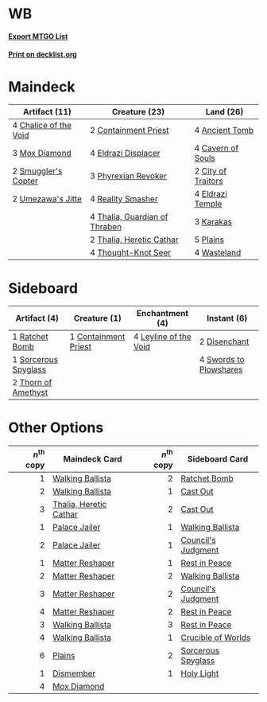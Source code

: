 # WB

#### [Export MTGO List](../collection/WB/WB.txt)
#### [Print on decklist.org](http://decklist.org/?deckmain=4%09Ancient%20Tomb%0A4%09Cavern%20of%20Souls%0A4%09Chalice%20of%20the%20Void%0A2%09City%20of%20Traitors%0A2%09Containment%20Priest%0A4%09Eldrazi%20Displacer%0A4%09Eldrazi%20Temple%0A3%09Karakas%0A3%09Mox%20Diamond%0A3%09Phyrexian%20Revoker%0A5%09Plains%0A4%09Reality%20Smasher%0A2%09Smuggler's%20Copter%0A4%09Thalia,%20Guardian%20of%20Thraben%0A2%09Thalia,%20Heretic%20Cathar%0A4%09Thought-Knot%20Seer%0A2%09Umezawa's%20Jitte%0A4%09Wasteland&deckside=1%09Containment%20Priest%0A2%09Disenchant%0A4%09Leyline%20of%20the%20Void%0A1%09Ratchet%20Bomb%0A1%09Sorcerous%20Spyglass%0A4%09Swords%20to%20Plowshares%0A2%09Thorn%20of%20Amethyst)
# Maindeck

|                                         Artifact (11)                                          |                                             Creature (23)                                              |                                          Land (26)                                          |
|------------------------------------------------------------------------------------------------|--------------------------------------------------------------------------------------------------------|---------------------------------------------------------------------------------------------|
|4 [Chalice of the Void](http://gatherer.wizards.com/Pages/Card/Details.aspx?multiverseid=370411)|2 [Containment Priest](http://gatherer.wizards.com/Pages/Card/Details.aspx?multiverseid=429862)         |4 [Ancient Tomb](http://gatherer.wizards.com/Pages/Card/Details.aspx?multiverseid=382842)    |
|3 [Mox Diamond](http://gatherer.wizards.com/Pages/Card/Details.aspx?multiverseid=212634)        |4 [Eldrazi Displacer](http://gatherer.wizards.com/Pages/Card/Details.aspx?multiverseid=407523)          |4 [Cavern of Souls](http://gatherer.wizards.com/Pages/Card/Details.aspx?multiverseid=426057) |
|2 [Smuggler's Copter](http://gatherer.wizards.com/Pages/Card/Details.aspx?multiverseid=417808)  |3 [Phyrexian Revoker](http://gatherer.wizards.com/Pages/Card/Details.aspx?multiverseid=220589)          |2 [City of Traitors](http://gatherer.wizards.com/Pages/Card/Details.aspx?multiverseid=397543)|
|2 [Umezawa's Jitte](http://gatherer.wizards.com/Pages/Card/Details.aspx?multiverseid=416756)    |4 [Reality Smasher](http://gatherer.wizards.com/Pages/Card/Details.aspx?multiverseid=407517)            |4 [Eldrazi Temple](http://gatherer.wizards.com/Pages/Card/Details.aspx?multiverseid=397690)  |
|                                                                                                |4 [Thalia, Guardian of Thraben](http://gatherer.wizards.com/Pages/Card/Details.aspx?multiverseid=442025)|3 [Karakas](http://gatherer.wizards.com/Pages/Card/Details.aspx?multiverseid=201198)         |
|                                                                                                |2 [Thalia, Heretic Cathar](http://gatherer.wizards.com/Pages/Card/Details.aspx?multiverseid=414338)     |5 [Plains](http://gatherer.wizards.com/Pages/Card/Details.aspx?multiverseid=439601)          |
|                                                                                                |4 [Thought-Knot Seer](http://gatherer.wizards.com/Pages/Card/Details.aspx?multiverseid=407519)          |4 [Wasteland](http://gatherer.wizards.com/Pages/Card/Details.aspx?multiverseid=413790)       |


# Sideboard

|                                         Artifact (4)                                          |                                         Creature (1)                                          |                                        Enchantment (4)                                         |                                           Instant (6)                                           |
|-----------------------------------------------------------------------------------------------|-----------------------------------------------------------------------------------------------|------------------------------------------------------------------------------------------------|-------------------------------------------------------------------------------------------------|
|1 [Ratchet Bomb](http://gatherer.wizards.com/Pages/Card/Details.aspx?multiverseid=205482)      |1 [Containment Priest](http://gatherer.wizards.com/Pages/Card/Details.aspx?multiverseid=429862)|4 [Leyline of the Void](http://gatherer.wizards.com/Pages/Card/Details.aspx?multiverseid=205013)|2 [Disenchant](http://gatherer.wizards.com/Pages/Card/Details.aspx?multiverseid=201162)          |
|1 [Sorcerous Spyglass](http://gatherer.wizards.com/Pages/Card/Details.aspx?multiverseid=435407)|                                                                                               |                                                                                                |4 [Swords to Plowshares](http://gatherer.wizards.com/Pages/Card/Details.aspx?multiverseid=383119)|
|2 [Thorn of Amethyst](http://gatherer.wizards.com/Pages/Card/Details.aspx?multiverseid=140166) |                                                                                               |                                                                                                |                                                                                                 |


# Other Options

|*n*<sup>th</sup> copy|                                          Maindeck Card                                          |*n*<sup>th</sup> copy|                                       Sideboard Card                                        |
|--------------------:|-------------------------------------------------------------------------------------------------|--------------------:|---------------------------------------------------------------------------------------------|
|                    1|[Walking Ballista](http://gatherer.wizards.com/Pages/Card/Details.aspx?multiverseid=423848)      |                    2|[Ratchet Bomb](http://gatherer.wizards.com/Pages/Card/Details.aspx?multiverseid=205482)      |
|                    2|[Walking Ballista](http://gatherer.wizards.com/Pages/Card/Details.aspx?multiverseid=423848)      |                    1|[Cast Out](http://gatherer.wizards.com/Pages/Card/Details.aspx?multiverseid=426710)          |
|                    3|[Thalia, Heretic Cathar](http://gatherer.wizards.com/Pages/Card/Details.aspx?multiverseid=414338)|                    2|[Cast Out](http://gatherer.wizards.com/Pages/Card/Details.aspx?multiverseid=426710)          |
|                    1|[Palace Jailer](http://gatherer.wizards.com/Pages/Card/Details.aspx?multiverseid=416775)         |                    1|[Walking Ballista](http://gatherer.wizards.com/Pages/Card/Details.aspx?multiverseid=423848)  |
|                    2|[Palace Jailer](http://gatherer.wizards.com/Pages/Card/Details.aspx?multiverseid=416775)         |                    1|[Council's Judgment](http://gatherer.wizards.com/Pages/Card/Details.aspx?multiverseid=382896)|
|                    1|[Matter Reshaper](http://gatherer.wizards.com/Pages/Card/Details.aspx?multiverseid=407516)       |                    1|[Rest in Peace](http://gatherer.wizards.com/Pages/Card/Details.aspx?multiverseid=442021)     |
|                    2|[Matter Reshaper](http://gatherer.wizards.com/Pages/Card/Details.aspx?multiverseid=407516)       |                    2|[Walking Ballista](http://gatherer.wizards.com/Pages/Card/Details.aspx?multiverseid=423848)  |
|                    3|[Matter Reshaper](http://gatherer.wizards.com/Pages/Card/Details.aspx?multiverseid=407516)       |                    2|[Council's Judgment](http://gatherer.wizards.com/Pages/Card/Details.aspx?multiverseid=382896)|
|                    4|[Matter Reshaper](http://gatherer.wizards.com/Pages/Card/Details.aspx?multiverseid=407516)       |                    2|[Rest in Peace](http://gatherer.wizards.com/Pages/Card/Details.aspx?multiverseid=442021)     |
|                    3|[Walking Ballista](http://gatherer.wizards.com/Pages/Card/Details.aspx?multiverseid=423848)      |                    3|[Rest in Peace](http://gatherer.wizards.com/Pages/Card/Details.aspx?multiverseid=442021)     |
|                    4|[Walking Ballista](http://gatherer.wizards.com/Pages/Card/Details.aspx?multiverseid=423848)      |                    1|[Crucible of Worlds](http://gatherer.wizards.com/Pages/Card/Details.aspx?multiverseid=420598)|
|                    6|[Plains](http://gatherer.wizards.com/Pages/Card/Details.aspx?multiverseid=439601)                |                    2|[Sorcerous Spyglass](http://gatherer.wizards.com/Pages/Card/Details.aspx?multiverseid=435407)|
|                    1|[Dismember](http://gatherer.wizards.com/Pages/Card/Details.aspx?multiverseid=397830)             |                    1|[Holy Light](http://gatherer.wizards.com/Pages/Card/Details.aspx?multiverseid=159148)        |
|                    4|[Mox Diamond](http://gatherer.wizards.com/Pages/Card/Details.aspx?multiverseid=212634)           |                     |                                                                                             |

